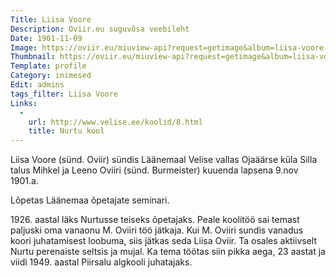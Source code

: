 ```yaml
---
Title: Liisa Voore
Description: Oviir.eu suguvõsa veebileht
Date: 1901-11-09
Image: https://oviir.eu/miuview-api?request=getimage&album=liisa-voore-album1&item=dsc_1072.jpg&size=800&mode=longest
Thumbnail: https://oviir.eu/miuview-api?request=getimage&album=liisa-voore-album1&item=dsc_1072.jpg&size=600&mode=square
Template: profile
Category: inimesed
Edit: admins
tags_filter: Liisa Voore
Links:
  -
    url: http://www.velise.ee/koolid/8.html
    title: Nurtu kool
---
```


Liisa Voore (sünd. Oviir) sündis Läänemaal Velise vallas Ojaäärse küla Silla talus
Mihkel ja Leeno Oviiri (sünd. Burmeister) kuuenda lapsena 9.nov 1901.a.

Lõpetas Läänemaa õpetajate seminari.

1926\. aastal läks Nurtusse teiseks õpetajaks. Peale koolitöö sai temast paljuski oma vanaonu M. Oviiri töö jätkaja.
Kui M. Oviiri sundis vanadus koori juhatamisest loobuma, siis jätkas seda Liisa Oviir.
Ta osales aktiivselt Nurtu perenaiste seltsis ja mujal.
Ka tema töötas siin pikka aega, 23 aastat ja viidi 1949. aastal Piirsalu algkooli juhatajaks.
